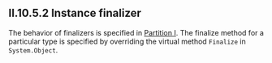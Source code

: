 ## II.10.5.2 Instance finalizer

The behavior of finalizers is specified in [Partition I](i.8.9.6.7-finalizers.md). The finalize method for a particular type is specified by overriding the virtual method `Finalize` in `System.Object`.
